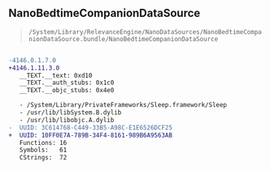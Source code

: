 ## NanoBedtimeCompanionDataSource

> `/System/Library/RelevanceEngine/NanoDataSources/NanoBedtimeCompanionDataSource.bundle/NanoBedtimeCompanionDataSource`

```diff

-4146.0.1.7.0
+4146.1.11.3.0
   __TEXT.__text: 0xd10
   __TEXT.__auth_stubs: 0x1c0
   __TEXT.__objc_stubs: 0x4e0

   - /System/Library/PrivateFrameworks/Sleep.framework/Sleep
   - /usr/lib/libSystem.B.dylib
   - /usr/lib/libobjc.A.dylib
-  UUID: 3C614768-C449-33B5-A98C-E1E6526DCF25
+  UUID: 10FF0E7A-789B-34F4-8161-989B6A9563AB
   Functions: 16
   Symbols:   61
   CStrings:  72

```
